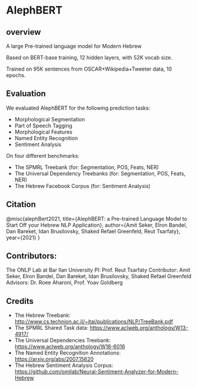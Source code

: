 # AlephBERT

## overview

A large Pre-trained language model for Modern Hebrew

Based on BERT-base training, 12 hidden layers, with 52K vocab size.

Trained on 95K sentences from OSCAR+Wikipedia+Tweeter data, 10 epochs.

## Evaluation

We evaluated AlephBERT for the following prediction tasks:

- Morphological Segmentation
- Part of Speech Tagging
- Morphological Features
- Named Entity Recognition
- Sentiment Analysis

On four different benchmarks:

- The SPMRL Treebank (for: Segmentation, POS, Feats, NER)
- The Universal Dependency Treebanks  (for: Segmentation, POS, Feats, NER)  
- The Hebrew Facebook Corpus (for: Sentiment Analysis)

## Citation

@misc{alephBert2021,
      title={AlephBERT: a Pre-trained Language Model to Start Off your Hebrew NLP Application}, 
      author={Amit Seker, Elron Bandel, Dan Bareket, Idan Brusilovsky, Shaked Refael Greenfeld, Reut Tsarfaty},
      year={2021}
}

## Contributors:

The ONLP Lab at Bar Ilan University
PI: Prof. Reut Tsarfaty
Contributor: Amit Seker, Elron Bandel, Dan Bareket, Idan Brusilovsky, Shaked Refael Greenfeld
Advisors: Dr. Roee Aharoni, Prof. Yoav Goldberg


## Credits

- The Hebrew Treebank: http://www.cs.technion.ac.il/~itai/publications/NLP/TreeBank.pdf
- The SPMRL Shared Task data: https://www.aclweb.org/anthology/W13-4917/
- The Universal Dependencies Treebank: https://www.aclweb.org/anthology/W18-6016
- The Named Entity Recognition Annotations: https://arxiv.org/abs/2007.15620
- The Hebrew Sentiment Analysis Corpus: https://github.com/omilab/Neural-Sentiment-Analyzer-for-Modern-Hebrew


